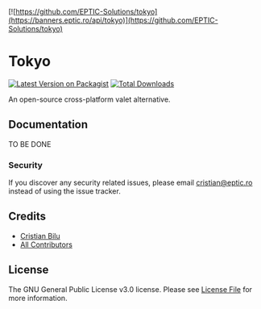 [![https://github.com/EPTIC-Solutions/tokyo](https://banners.eptic.ro/api/tokyo)](https://github.com/EPTIC-Solutions/tokyo)

# Tokyo
[![Latest Version on Packagist](https://img.shields.io/packagist/v/eptic/tokyo.svg?style=flat-square)](https://packagist.org/packages/eptic/tokyo)
[![Total Downloads](https://img.shields.io/packagist/dt/eptic/tokyo.svg?style=flat-square)](https://packagist.org/packages/eptic/tokyo)

An open-source cross-platform valet alternative.

## Documentation

TO BE DONE

### Security

If you discover any security related issues, please email cristian@eptic.ro instead of using the issue tracker.

## Credits

- [Cristian Bilu](https://github.com/wizzymore)
- [All Contributors](../../contributors)

## License

The GNU General Public License v3.0 license. Please see [License File](LICENSE.md) for more information.
